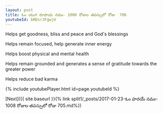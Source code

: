 ```yaml
---
layout: post
title: ఓం యుగ రూపాయ నమః- 1008 రోజుల తపస్సులో రోజు  706
youtubeId: bRDsrJFgwjU
---
```

 
 
Helps get goodness, bliss and peace and God's blessings
 
Helps remain focused, help generate inner energy 
 
Helps boost physical and mental health 
 
Helps remain grounded and generates a sense of gratitude towards the greater power 
 
Helps reduce bad karma
 
 
 
 


{% include youtubePlayer.html id=page.youtubeId %}
 
[Next]({{ site.baseurl }}{% link  split1/_posts/2017-01-23-ఓం హరయే నమః- 1008 రోజుల తపస్సులో రోజు  705.md%})
 
